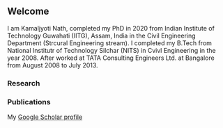 ## Welcome
I am Kamaljyoti Nath, completed my PhD in 2020 from Indian Institute of Technology Guwahati (IITG), Assam, India in the Civil Engineering Department (Strcural Engineering stream). I completed my B.Tech from National Institutr of Technology Silchar (NITS) in Cvivl Engineering in the year 2008. After worked at TATA Consulting Engineers Ltd. at Bangalore from August 2008 to July 2013.

### Research

### Publications

My [Google Scholar profile](https://scholar.google.co.in/citations?user=U9Vf1IwAAAAJ&hl=en)
